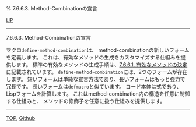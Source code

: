 % 7.6.6.3. Method-Combinationの宣言

[UP](7.6.6.html)  

---

7.6.6.3. Method-Combinationの宣言


マクロ`define-method-combination`は、
method-combinationの新しいフォームを定義します。
これは、有効なメソッドの生成をカスタマイズする仕組みを提供します。
標準の有効なメソッドの生成手順は、[7.6.6.1. 有効なメソッドの決定](7.6.6.1.html)に記載されています。
`define-method-combination`には、2つのフォームが存在します。
短いフォームは単純な宣言方法であり、長いフォームはもっと強力で冗長です。
長いフォームは`defmacro`と似ています。
コード本体は式であり、Lispフォームを計算します。
これはmethod-combination内の構造を任意に制御する仕組みと、
メソッドの修飾子を任意に扱う仕組みを提供します。


---
[TOP](index.html),  [Github](https://github.com/nptcl/npt-japanese)

